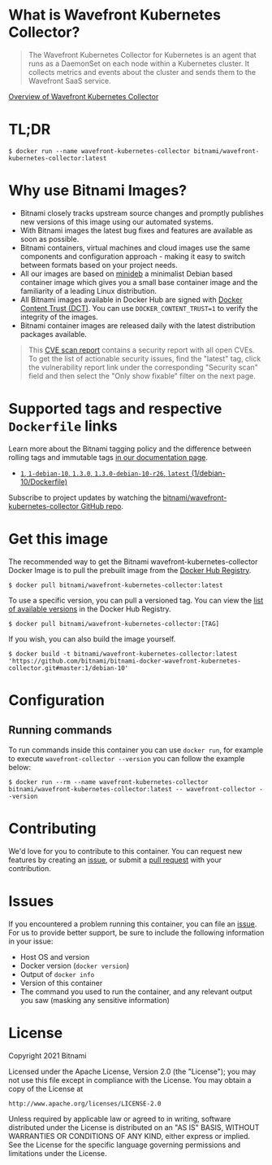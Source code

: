 
# What is Wavefront Kubernetes Collector?

> The Wavefront Kubernetes Collector for Kubernetes is an agent that runs as a DaemonSet on each node within a Kubernetes cluster. It collects metrics and events about the cluster and sends them to the Wavefront SaaS service.

[Overview of Wavefront Kubernetes Collector](https://github.com/wavefrontHQ/wavefront-collector-for-kubernetes)

# TL;DR

```console
$ docker run --name wavefront-kubernetes-collector bitnami/wavefront-kubernetes-collector:latest
```

# Why use Bitnami Images?

* Bitnami closely tracks upstream source changes and promptly publishes new versions of this image using our automated systems.
* With Bitnami images the latest bug fixes and features are available as soon as possible.
* Bitnami containers, virtual machines and cloud images use the same components and configuration approach - making it easy to switch between formats based on your project needs.
* All our images are based on [minideb](https://github.com/bitnami/minideb) a minimalist Debian based container image which gives you a small base container image and the familiarity of a leading Linux distribution.
* All Bitnami images available in Docker Hub are signed with [Docker Content Trust (DCT)](https://docs.docker.com/engine/security/trust/content_trust/). You can use `DOCKER_CONTENT_TRUST=1` to verify the integrity of the images.
* Bitnami container images are released daily with the latest distribution packages available.


> This [CVE scan report](https://quay.io/repository/bitnami/wavefront-kubernetes-collector?tab=tags) contains a security report with all open CVEs. To get the list of actionable security issues, find the "latest" tag, click the vulnerability report link under the corresponding "Security scan" field and then select the "Only show fixable" filter on the next page.

# Supported tags and respective `Dockerfile` links

Learn more about the Bitnami tagging policy and the difference between rolling tags and immutable tags [in our documentation page](https://docs.bitnami.com/tutorials/understand-rolling-tags-containers/).


* [`1`, `1-debian-10`, `1.3.0`, `1.3.0-debian-10-r26`, `latest` (1/debian-10/Dockerfile)](https://github.com/bitnami/bitnami-docker-wavefront-kubernetes-collector/blob/1.3.0-debian-10-r26/1/debian-10/Dockerfile)

Subscribe to project updates by watching the [bitnami/wavefront-kubernetes-collector GitHub repo](https://github.com/bitnami/bitnami-docker-wavefront-kubernetes-collector).

# Get this image

The recommended way to get the Bitnami wavefront-kubernetes-collector Docker Image is to pull the prebuilt image from the [Docker Hub Registry](https://hub.docker.com/r/bitnami/wavefront-kubernetes-collector).

```console
$ docker pull bitnami/wavefront-kubernetes-collector:latest
```

To use a specific version, you can pull a versioned tag. You can view the [list of available versions](https://hub.docker.com/r/bitnami/wavefront-kubernetes-collector/tags/) in the Docker Hub Registry.

```console
$ docker pull bitnami/wavefront-kubernetes-collector:[TAG]
```

If you wish, you can also build the image yourself.

```console
$ docker build -t bitnami/wavefront-kubernetes-collector:latest 'https://github.com/bitnami/bitnami-docker-wavefront-kubernetes-collector.git#master:1/debian-10'
```

# Configuration

## Running commands

To run commands inside this container you can use `docker run`, for example to execute `wavefront-collector --version` you can follow the example below:

```console
$ docker run --rm --name wavefront-kubernetes-collector bitnami/wavefront-kubernetes-collector:latest -- wavefront-collector --version
```


# Contributing

We'd love for you to contribute to this container. You can request new features by creating an [issue](https://github.com/bitnami/bitnami-docker-wavefront-kubernetes-collector/issues), or submit a [pull request](https://github.com/bitnami/bitnami-docker-wavefront-kubernetes-collector/pulls) with your contribution.

# Issues

If you encountered a problem running this container, you can file an [issue](https://github.com/bitnami/bitnami-docker-wavefront-kubernetes-collector/issues/new). For us to provide better support, be sure to include the following information in your issue:

- Host OS and version
- Docker version (`docker version`)
- Output of `docker info`
- Version of this container
- The command you used to run the container, and any relevant output you saw (masking any sensitive information)

# License

Copyright 2021 Bitnami

Licensed under the Apache License, Version 2.0 (the "License");
you may not use this file except in compliance with the License.
You may obtain a copy of the License at

    http://www.apache.org/licenses/LICENSE-2.0

Unless required by applicable law or agreed to in writing, software
distributed under the License is distributed on an "AS IS" BASIS,
WITHOUT WARRANTIES OR CONDITIONS OF ANY KIND, either express or implied.
See the License for the specific language governing permissions and
limitations under the License.
